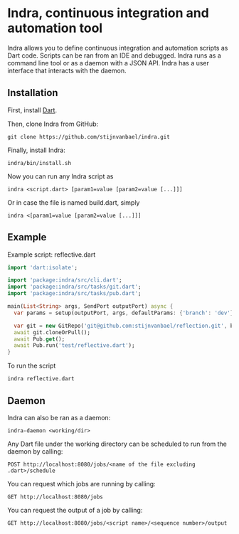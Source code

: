 Indra, continuous integration and automation tool
=================================================

Indra allows you to define continuous integration and automation scripts as Dart code.
Scripts can be ran from an IDE and debugged.
Indra runs as a command line tool or as a daemon with a JSON API.
Indra has a user interface that interacts with the daemon.

Installation
------------

First, install [Dart](https://www.dartlang.org/install).

Then, clone Indra from GitHub:

```
git clone https://github.com/stijnvanbael/indra.git
```

Finally, install Indra:

```
indra/bin/install.sh
```

Now you can run any Indra script as

```
indra <script.dart> [param1=value [param2=value [...]]]
```

Or in case the file is named build.dart, simply

```
indra <[param1=value [param2=value [...]]]
```

Example
-------

Example script: reflective.dart

```dart
import 'dart:isolate';

import 'package:indra/src/cli.dart';
import 'package:indra/src/tasks/git.dart';
import 'package:indra/src/tasks/pub.dart';

main(List<String> args, SendPort outputPort) async {
  var params = setup(outputPort, args, defaultParams: {'branch': 'dev'});

  var git = new GitRepo('git@github.com:stijnvanbael/reflection.git', branch: params['branch']);
  await git.cloneOrPull();
  await Pub.get();
  await Pub.run('test/reflective.dart');
}
```

To run the script

```
indra reflective.dart
```

Daemon
------

Indra can also be ran as a daemon:

```
indra-daemon <working/dir>
```

Any Dart file under the working directory can be scheduled to run from the daemon by calling:

```
POST http://localhost:8080/jobs/<name of the file excluding .dart>/schedule
```

You can request which jobs are running by calling:

```
GET http://localhost:8080/jobs
```

You can request the output of a job by calling:

```
GET http://localhost:8080/jobs/<script name>/<sequence number>/output
```
